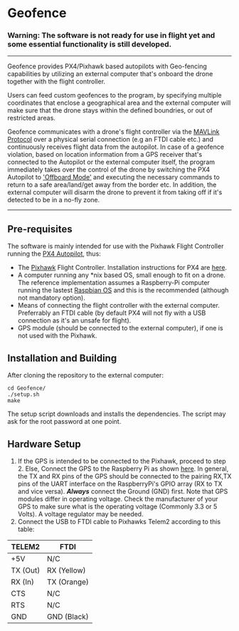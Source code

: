 # Geofence

### Warning: The software is not ready for use in flight yet and some essential functionality is still developed.

--------------------------------------------------------------------------------------------------------

Geofence provides PX4/Pixhawk based autopilots with Geo-fencing capabilities by 
utilizing an external computer that's onboard the drone together with the flight controller.

Users can feed custom geofences to the program, by specifying multiple coordinates that enclose a geographical area and the external computer will make sure that the drone stays within the defined boundries, or out of restricted areas.

Geofence communicates with a drone's flight controller via the [MAVLink Protocol](http://qgroundcontrol.org/mavlink/start) over a physical serial connection (e.g an FTDI cable etc.) and continuously receives flight data from the autopilot. In case of a geofence violation, based on location information from a GPS receiver that's connected to the Autopilot or the external computer itself, the program immediately takes over the control of the drone by switching the PX4 Autopilot to ['Offboard Mode'](https://dev.px4.io/en/concept/flight_modes.html) and executing the necessary commands to return to a safe area/land/get away from the border etc. In addition, the external computer will disarm the drone to prevent it from taking off if it's detected to be in a no-fly zone.
______________________________________

## Pre-requisites
The software is mainly intended for use with the Pixhawk Flight Controller running the [PX4 Autopilot](http://px4.io/), thus:
- The [Pixhawk](https://pixhawk.org/) Flight Controller. Installation instructions for PX4 are [here](https://www.gitbook.com/book/px4/px4-user-guide/details). 
- A computer running any \*nix based OS, small enough to fit on a drone. The reference implementation assumes a Raspberry-Pi computer running the lastest [Raspbian OS](https://www.raspberrypi.org/downloads/raspbian/) and this is the recommended (although not mandatory option).
- Means of connecting the flight controller with the external computer. Preferrably an FTDI cable (by default PX4 will not fly with a USB connection as it's an unsafe for flight).
- GPS module (should be connected to the external computer), if one is not used with the Pixhawk.



## Installation and Building

After cloning the repository to the external computer:
```
cd Geofence/
./setup.sh
make
```
The setup script downloads and installs the dependencies. The script may ask for the root password at one point.


## Hardware Setup

1. If the GPS is intended to be connected to the Pixhawk, proceed to step 2. Else, Connect the GPS to the Raspberry Pi as shown [here](http://blog.whatgeek.com.pt/2015/03/connect-a-gps-to-the-raspberry-pi/). In general, the TX and RX pins of the GPS should be connected to the pairing RX,TX pins of the UART interface on the RaspberryPi's GPIO array (RX to TX and vice versa). ***Always*** connect the Ground (GND) first. Note that GPS modules differ in operating voltage. Check the manufacturer of your GPS to make sure what is the operating voltage (Commonly 3.3 or 5 Volts). A voltage regulator may be needed.
2. Connect the USB to FTDI cable to Pixhawks Telem2 according to this table:

| TELEM2  | FTDI |
|---------|------|
| +5V     | N/C  |
| TX (Out)| RX (Yellow) |
| RX (In) | TX (Orange) |
| CTS     | N/C |
| RTS     | N/C |
| GND     | GND (Black) |
